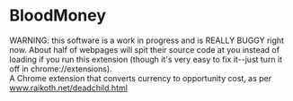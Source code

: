 # BloodMoney

WARNING: this software is a work in progress and is REALLY BUGGY right now. About half of webpages will spit their source code at you instead of loading if you run this extension (though it's very easy to fix it--just turn it off in chrome://extensions).
<br/>A Chrome extension that converts currency to opportunity cost, as per www.raikoth.net/deadchild.html



